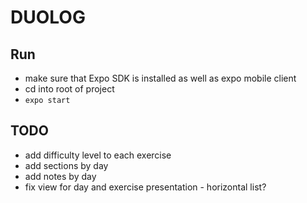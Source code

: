 # DUOLOG

## Run

- make sure that Expo SDK is installed as well as expo mobile client
- cd into root of project
- `expo start`

## TODO

- add difficulty level to each exercise
- add sections by day
- add notes by day
- fix view for day and exercise presentation - horizontal list?
